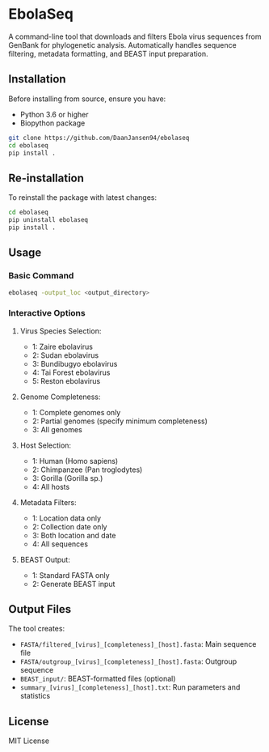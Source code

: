 # EbolaSeq
A command-line tool that downloads and filters Ebola virus sequences from GenBank for phylogenetic analysis. Automatically handles sequence filtering, metadata formatting, and BEAST input preparation.

## Installation

Before installing from source, ensure you have:
- Python 3.6 or higher
- Biopython package

```bash
git clone https://github.com/DaanJansen94/ebolaseq
cd ebolaseq
pip install .
```

## Re-installation

To reinstall the package with latest changes:

```bash
cd ebolaseq
pip uninstall ebolaseq
pip install .
```

## Usage

### Basic Command
```bash
ebolaseq -output_loc <output_directory>
```

### Interactive Options
1. Virus Species Selection:
   - 1: Zaire ebolavirus
   - 2: Sudan ebolavirus
   - 3: Bundibugyo ebolavirus
   - 4: Tai Forest ebolavirus
   - 5: Reston ebolavirus

2. Genome Completeness:
   - 1: Complete genomes only
   - 2: Partial genomes (specify minimum completeness)
   - 3: All genomes

3. Host Selection:
   - 1: Human (Homo sapiens)
   - 2: Chimpanzee (Pan troglodytes)
   - 3: Gorilla (Gorilla sp.)
   - 4: All hosts

4. Metadata Filters:
   - 1: Location data only
   - 2: Collection date only
   - 3: Both location and date
   - 4: All sequences

5. BEAST Output:
   - 1: Standard FASTA only
   - 2: Generate BEAST input

## Output Files

The tool creates:
- `FASTA/filtered_[virus]_[completeness]_[host].fasta`: Main sequence file
- `FASTA/outgroup_[virus]_[completeness]_[host].fasta`: Outgroup sequence
- `BEAST_input/`: BEAST-formatted files (optional)
- `summary_[virus]_[completeness]_[host].txt`: Run parameters and statistics

## License
MIT License
